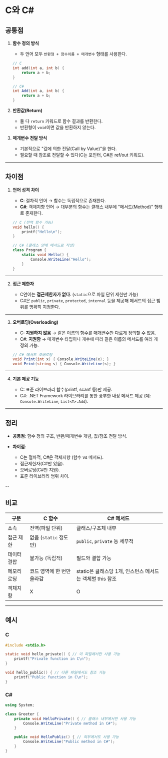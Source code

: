 # C와 C#

## 공통점

1. **함수 정의 방식**

   * 두 언어 모두 `반환형 + 함수이름 + 매개변수` 형태를 사용한다.

   ```c
   // C
   int add(int a, int b) {
       return a + b;
   }
   ```

   ```csharp
   // C#
   int Add(int a, int b) {
       return a + b;
   }
   ```

2. **반환값(Return)**

   * 둘 다 `return` 키워드로 함수 결과를 반환한다.
   * 반환형이 `void`이면 값을 반환하지 않는다.

3. **매개변수 전달 방식**

   * 기본적으로 "값에 의한 전달(Call by Value)"을 한다.
   * 필요할 때 참조로 전달할 수 있다(C는 포인터, C#은 ref/out 키워드).

---

## 차이점

1. **언어 성격 차이**

   * **C**: 절차적 언어 → 함수는 독립적으로 존재한다.
   * **C#**: 객체지향 언어 → 대부분의 함수는 클래스 내부에 "메서드(Method)" 형태로 존재한다.

   ```c
   // C (전역 함수 가능)
   void hello() {
       printf("Hello\n");
   }
   ```

   ```csharp
   // C# (클래스 안에 메서드로 작성)
   class Program {
       static void Hello() {
           Console.WriteLine("Hello");
       }
   }
   ```

---

2. **접근 제한자**

   * C언어는 **접근제한자가 없다**. (`static`으로 파일 단위 제한만 가능)
   * C#은 `public`, `private`, `protected`, `internal` 등을 제공해 메서드의 접근 범위를 명확히 지정한다.

---

3. **오버로딩(Overloading)**

   * C: **지원하지 않음** → 같은 이름의 함수를 매개변수만 다르게 정의할 수 없음.
   * C#: **지원함** → 매개변수 타입이나 개수에 따라 같은 이름의 메서드를 여러 개 정의 가능.

   ```csharp
   // C# 메서드 오버로딩
   void Print(int x) { Console.WriteLine(x); }
   void Print(string s) { Console.WriteLine(s); }
   ```

---

4. **기본 제공 기능**

   * C: 표준 라이브러리 함수(printf, scanf 등)만 제공.
   * C#: .NET Framework 라이브러리를 통한 풍부한 내장 메서드 제공 (예: `Console.WriteLine`, `List<T>.Add`).

---

## 정리

* **공통점**: 함수 정의 구조, 반환/매개변수 개념, 값/참조 전달 방식.
* **차이점**:

  * C는 절차적, C#은 객체지향 (함수 vs 메서드).
  * 접근제한자(C#만 있음).
  * 오버로딩(C#만 지원).
  * 표준 라이브러리 범위 차이.

--
## 비교

| 구분     | C 함수              | C# 메서드                                 |
| ------ | ----------------- | -------------------------------------- |
| 소속     | 전역(파일 단위)         | 클래스/구조체 내부                             |
| 접근 제한  | 없음 (`static` 정도만) | `public`, `private` 등 세부적              |
| 데이터 결합 | 불가능 (독립적)         | 필드와 결합 가능                              |
| 메모리 로딩 | 코드 영역에 한 번만 올라감   | static은 클래스당 1개, 인스턴스 메서드는 객체별 this 참조 |
| 객체지향   | X                 | O                                      |

---

## 예시

### C
```c
#include <stdio.h>

static void hello_private() { // 이 파일에서만 사용 가능
    printf("Private function in C\n");
}

void hello_public() { // 다른 파일에서도 참조 가능
    printf("Public function in C\n");
}
```

### C\#

```csharp
using System;

class Greeter {
    private void HelloPrivate() { // 클래스 내부에서만 사용 가능
        Console.WriteLine("Private method in C#");
    }

    public void HelloPublic() { // 외부에서도 사용 가능
        Console.WriteLine("Public method in C#");
    }
}
```
